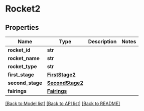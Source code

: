 # Rocket2

## Properties
Name | Type | Description | Notes
------------ | ------------- | ------------- | -------------
**rocket_id** | **str** |  | 
**rocket_name** | **str** |  | 
**rocket_type** | **str** |  | 
**first_stage** | [**FirstStage2**](FirstStage2.md) |  | 
**second_stage** | [**SecondStage2**](SecondStage2.md) |  | 
**fairings** | [**Fairings**](Fairings.md) |  | 

[[Back to Model list]](../README.md#documentation-for-models) [[Back to API list]](../README.md#documentation-for-api-endpoints) [[Back to README]](../README.md)



